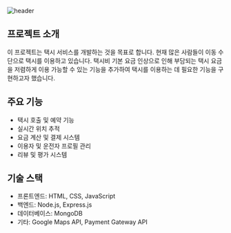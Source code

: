 ![header](https://capsule-render.vercel.app/api?type=rounded&color=gradient&text=%Welcome😊%20&height=300&fontSize=100)


## 프로젝트 소개

이 프로젝트는 택시 서비스를 개발하는 것을 목표로 합니다. 현재 많은 사람들이 이동 수단으로 택시를 이용하고 있습니다. 택시비 기본 요금 인상으로 인해 부담되는 택시 요금을 저렴하게 이용 가능할 수 있는 기능을 추가하여 택시를 이용하는 데 필요한 기능을 구현하고자 했습니다.

## 주요 기능

- 택시 호출 및 예약 기능
- 실시간 위치 추적
- 요금 계산 및 결제 시스템
- 이용자 및 운전자 프로필 관리
- 리뷰 및 평가 시스템

## 기술 스택

- 프론트엔드: HTML, CSS, JavaScript
- 백엔드: Node.js, Express.js
- 데이터베이스: MongoDB
- 기타: Google Maps API, Payment Gateway API
